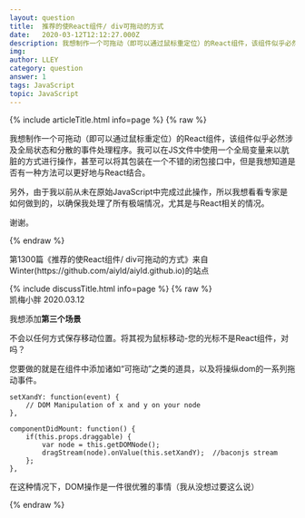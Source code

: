 ```yaml
---
layout: question
title:  推荐的使React组件/ div可拖动的方式
date:   2020-03-12T12:12:27.000Z
description: 我想制作一个可拖动（即可以通过鼠标重定位）的React组件，该组件似乎必然涉及全局状态和分散的事件处理程序。我可以在JS文件中使用一个全局变量来以肮脏的方...
img: 
author: LLEY
category: question
answer: 1
tags: JavaScript
topic: JavaScript
---
```

<div class="article-root">
  <div class="article">
    {% include articleTitle.html info=page %}
    {% raw %}
    <div class="article-content"><p><font style="vertical-align: inherit;"><font style="vertical-align: inherit;">我想制作一个可拖动（即可以通过鼠标重定位）的React组件，该组件似乎必然涉及全局状态和分散的事件处理程序。</font><font style="vertical-align: inherit;">我可以在JS文件中使用一个全局变量来以肮脏的方式进行操作，甚至可以将其包装在一个不错的闭包接口中，但是我想知道是否有一种方法可以更好地与React结合。</font></font></p>

<p><font style="vertical-align: inherit;"><font style="vertical-align: inherit;">另外，由于我以前从未在原始JavaScript中完成过此操作，所以我想看看专家是如何做到的，以确保我处理了所有极端情况，尤其是与React相关的情况。</font></font></p>

<p><font style="vertical-align: inherit;"><font style="vertical-align: inherit;">谢谢。</font></font></p></div>
    {% endraw %}
  </div>
  <p class="winter_mark">第1300篇《推荐的使React组件/ div可拖动的方式》来自Winter(https://github.com/aiyld/aiyld.github.io)的站点</p>
  <div class="discuss-wrapper">
    {% include discussTitle.html info=page %}
    {% raw %}
    <div class="discuss-item">
        <div class="discuss-parent">
          <div class="discuss-meta">
            <span class="discuss-user">凯梅小胖</span>
            <span class="discuss-time">2020.03.12</span>
          </div>
          <div class="discuss-comment"><p><font style="vertical-align: inherit;"><font style="vertical-align: inherit;">我想添加</font></font><strong><font style="vertical-align: inherit;"><font style="vertical-align: inherit;">第三个场景</font></font></strong></p>

<p><font style="vertical-align: inherit;"><font style="vertical-align: inherit;">不会以任何方式保存移动位置。</font><font style="vertical-align: inherit;">将其视为鼠标移动-您的光标不是React组件，对吗？</font></font></p>

<p><font style="vertical-align: inherit;"><font style="vertical-align: inherit;">您要做的就是在组件中添加诸如“可拖动”之类的道具，以及将操纵dom的一系列拖动事件。</font></font></p>

<pre><code>setXandY: function(event) {<font></font>
    // DOM Manipulation of x and y on your node<font></font>
},<font></font>
<font></font>
componentDidMount: function() {<font></font>
    if(this.props.draggable) {<font></font>
        var node = this.getDOMNode();<font></font>
        dragStream(node).onValue(this.setXandY);  //baconjs stream<font></font>
    };<font></font>
},<font></font>
</code></pre>

<p><font style="vertical-align: inherit;"><font style="vertical-align: inherit;">在这种情况下，DOM操作是一件很优雅的事情（我从没想过要这么说）</font></font></p></div>
        </div></div>
    {% endraw %}
  </div>
<div>
